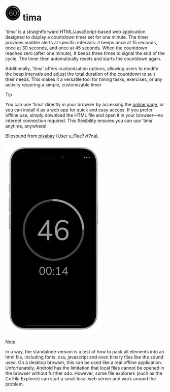 # <img src="assets/icon.svg" width="48" height="48"> tima
'tima' is a straightforward HTML/JavaScript-based web application designed to display a countdown timer set for one minute. The timer provides audible alerts at specific intervals: it beeps once at 15 seconds, once at 30 seconds, and once at 45 seconds. When the countdown reaches zero (after one minute), it beeps three times to signal the end of the cycle. The timer then automatically resets and starts the countdown again.

Additionally, 'tima' offers customization options, allowing users to modify the beep intervals and adjust the total duration of the countdown to suit their needs. This makes it a versatile tool for timing tasks, exercises, or any activity requiring a simple, customizable timer

> [!TIP]
> You can use 'tima' directly in your browser by accessing the [online page](https://zenziwerken.github.io/tima/), or you can install it as a web app for quick and easy access. If you prefer offline use, simply download the HTML file and open it in your browser—no internet connection required. This flexibility ensures you can use 'tima' anytime, anywhere!

Blipsound from [pixabay](https://pixabay.com/de/sound-effects/blip-131856/) (User u_f1ee7vf7na).

<img src="assets/screenshot.webp" height="600">

> [!NOTE]
> In a way, the standalone version is a test of how to pack all elements into an html file, including fonts, css, javascript and even binary files like the sound used. On a desktop browser, this can be used like a real offline application. Unfortunately, Android has the limitation that local files cannot be opened in the browser without further ado. However, some file explorers (such as the Cx File Explorer) can start a small local web server and work around the problem.
